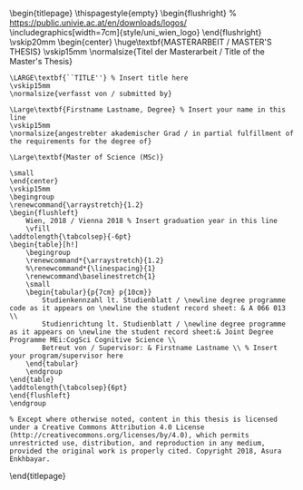 <!-- 
This is the Latex-heavy title page. 
People outside UCL may want to remove the header logo 
and add the centred logo
-->

\begin{titlepage}
    \thispagestyle{empty}
    \begin{flushright}
    % https://public.univie.ac.at/en/downloads/logos/
    \includegraphics[width=7cm]{style/uni_wien_logo}
    \end{flushright}
    \vskip20mm
    \begin{center}
    \huge\textbf{MASTERARBEIT / MASTER'S THESIS}
    \vskip15mm
    \normalsize{Titel der Masterarbeit / Title of the Master's Thesis}

    \LARGE\textbf{``TITLE''} % Insert title here
    \vskip15mm
    \normalsize{verfasst von / submitted by}

    \Large\textbf{Firstname Lastname, Degree} % Insert your name in this line
    \vskip15mm
    \normalsize{angestrebter akademischer Grad / in partial fulfillment of the requirements for the degree of}

    \Large\textbf{Master of Science (MSc)}

    \small
    \end{center}
    \vskip15mm
    \begingroup
    \renewcommand{\arraystretch}{1.2}
    \begin{flushleft}
        Wien, 2018 / Vienna 2018 % Insert graduation year in this line
        \vfill
    \addtolength{\tabcolsep}{-6pt} 
    \begin{table}[h!]
        \begingroup
        \renewcommand*{\arraystretch}{1.2}
        %\renewcommand*{\linespacing}{1}
        \renewcommand\baselinestretch{1}
        \small
        \begin{tabular}{p{7cm} p{10cm}}
            Studienkennzahl lt. Studienblatt / \newline degree programme code as it appears on \newline the student record sheet: & A 066 013 \\
            Studienrichtung lt. Studienblatt / \newline degree programme as it appears on \newline the student record sheet:& Joint Degree Programme MEi:CogSci Cognitive Science \\
            Betreut von / Supervisor: & Firstname Lastname \\ % Insert your program/supervisor here
        \end{tabular}
        \endgroup
    \end{table}
    \addtolength{\tabcolsep}{6pt} 
    \end{flushleft}	
    \endgroup

    % Except where otherwise noted, content in this thesis is licensed under a Creative Commons Attribution 4.0 License (http://creativecommons.org/licenses/by/4.0), which permits unrestricted use, distribution, and reproduction in any medium, provided the original work is properly cited. Copyright 2018, Asura Enkhbayar.
\end{titlepage}